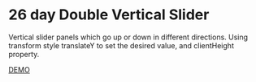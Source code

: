 # 26 day Double Vertical Slider

Vertical slider panels which go up or down in different directions. Using transform style translateY to set the desired value, and clientHeight property.

[DEMO](https://voloshin-sergei.github.io/50_days/26_day%20Double%20vertical%20slider/)
